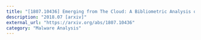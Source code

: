 ```yaml
---
title: "[1807.10436] Emerging from The Cloud: A Bibliometric Analysis of Cloud Forensics Studies"
description: "2018.07 [arxiv]"
external_url: "https://arxiv.org/abs/1807.10436"
category: "Malware Analysis"
---
```


